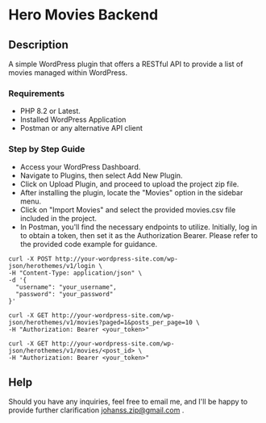 # Hero Movies Backend

## Description

A simple WordPress plugin that offers a RESTful API to provide a list of movies managed within WordPress.

### Requirements

- PHP 8.2 or Latest.
- Installed WordPress Application
- Postman or any alternative API client

### Step by Step Guide

- Access your WordPress Dashboard.
- Navigate to Plugins, then select Add New Plugin.
- Click on Upload Plugin, and proceed to upload the project zip file.
- After installing the plugin, locate the "Movies" option in the sidebar menu.
- Click on "Import Movies" and select the provided movies.csv file included in the project.
- In Postman, you'll find the necessary endpoints to utilize. Initially, log in to obtain a token, then set it as the Authorization Bearer. Please refer to the provided code example for guidance.

```
curl -X POST http://your-wordpress-site.com/wp-json/herothemes/v1/login \
-H "Content-Type: application/json" \
-d '{
  "username": "your_username",
  "password": "your_password"
}'

```

```
curl -X GET http://your-wordpress-site.com/wp-json/herothemes/v1/movies?paged=1&posts_per_page=10 \
-H "Authorization: Bearer <your_token>"
```

```
curl -X GET http://your-wordpress-site.com/wp-json/herothemes/v1/movies/<post_id> \
-H "Authorization: Bearer <your_token>"
```

## Help

Should you have any inquiries, feel free to email me, and I'll be happy to provide further clarification johanss.zip@gmail.com .
